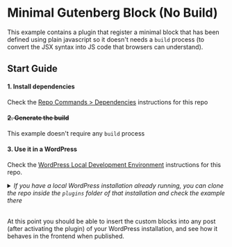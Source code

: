 # Minimal Gutenberg Block (No Build)

This example contains a plugin that register a minimal block that has been defined using plain javascript so it doesn't needs a `build` process (to convert the JSX syntax into JS code that browsers can understand).

## Start Guide

#### 1. Install dependencies

Check the [Repo Commands > Dependencies](../../DEVELOPMENT.md#dependencies) instructions for this repo

#### ~~2. Generate the build~~

This example doesn't require any `build` process

#### 3. Use it in a WordPress

Check the [WordPress Local Development Environment](../../DEVELOPMENT.md#wordpress-local-development-environment) instructions for this repo.

<details>
  <summary><em>If you have a local WordPress installation already running, you can clone the repo inside the <code>plugins</code> folder of that installation and check the example there</em></summary>
<br>  
<p>If you do that, you'll need to do the following</p>
<ul>
<li>Remove any <code>node_modules</code> folder inside this folder</li>
<li>Run <code>npm install</code> to install the dependencies</li>
<li>Run <code>npm build</code> to generate the "build" version of the blocks</li>
<li>Activate the plugin in your own WordPress installation</li>
<ul>
</details>
<br>  

At this point you should be able to insert the custom blocks into any post (after activating the plugin) of your WordPress installation, and see how it behaves in the frontend when published.




